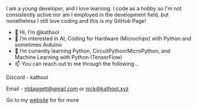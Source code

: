 I am a young developer, and I love learning. I code as a hobby so I'm not consistently active nor am I employed in the development field, but nonetheless I still love coding and this is my GitHub Page!

- 👋 Hi, I’m @kathool
- 👀 I’m interested in AI, Coding for Hardware (Microchips) with Python and sometimes Arduino
- 🌱 I’m currently learning Python, CircuitPython/MicroPython, and Machine Learning with Python (TensorFlow)
- 📫 You can reach out to me through the following...

Discord - kathool

Email - ntdaggett@gmail.com or nick@kathool.xyz

Go to my [website](https://www.kathool.xyz) for for more
